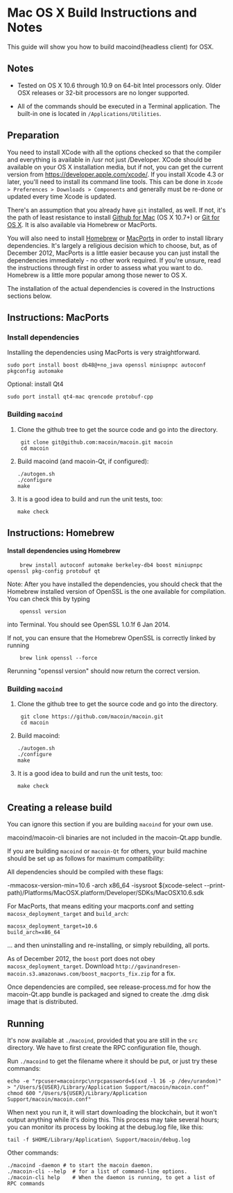 Mac OS X Build Instructions and Notes
====================================
This guide will show you how to build macoind(headless client) for OSX.

Notes
-----

* Tested on OS X 10.6 through 10.9 on 64-bit Intel processors only.
Older OSX releases or 32-bit processors are no longer supported.

* All of the commands should be executed in a Terminal application. The
built-in one is located in `/Applications/Utilities`.

Preparation
-----------

You need to install XCode with all the options checked so that the compiler
and everything is available in /usr not just /Developer. XCode should be
available on your OS X installation media, but if not, you can get the
current version from https://developer.apple.com/xcode/. If you install
Xcode 4.3 or later, you'll need to install its command line tools. This can
be done in `Xcode > Preferences > Downloads > Components` and generally must
be re-done or updated every time Xcode is updated.

There's an assumption that you already have `git` installed, as well. If
not, it's the path of least resistance to install [Github for Mac](https://mac.github.com/)
(OS X 10.7+) or
[Git for OS X](https://code.google.com/p/git-osx-installer/). It is also
available via Homebrew or MacPorts.

You will also need to install [Homebrew](http://brew.sh)
or [MacPorts](https://www.macports.org/) in order to install library
dependencies. It's largely a religious decision which to choose, but, as of
December 2012, MacPorts is a little easier because you can just install the
dependencies immediately - no other work required. If you're unsure, read
the instructions through first in order to assess what you want to do.
Homebrew is a little more popular among those newer to OS X.

The installation of the actual dependencies is covered in the Instructions
sections below.

Instructions: MacPorts
----------------------

### Install dependencies

Installing the dependencies using MacPorts is very straightforward.

    sudo port install boost db48@+no_java openssl miniupnpc autoconf pkgconfig automake

Optional: install Qt4

    sudo port install qt4-mac qrencode protobuf-cpp

### Building `macoind`

1. Clone the github tree to get the source code and go into the directory.

        git clone git@github.com:macoin/macoin.git macoin
        cd macoin

2.  Build macoind (and macoin-Qt, if configured):

        ./autogen.sh
        ./configure
        make

3.  It is a good idea to build and run the unit tests, too:

        make check

Instructions: Homebrew
----------------------

#### Install dependencies using Homebrew

        brew install autoconf automake berkeley-db4 boost miniupnpc openssl pkg-config protobuf qt

Note: After you have installed the dependencies, you should check that the Homebrew installed version of OpenSSL is the one available for compilation. You can check this by typing

        openssl version

into Terminal. You should see OpenSSL 1.0.1f 6 Jan 2014.

If not, you can ensure that the Homebrew OpenSSL is correctly linked by running

        brew link openssl --force

Rerunning "openssl version" should now return the correct version.

### Building `macoind`

1. Clone the github tree to get the source code and go into the directory.

        git clone https://github.com/macoin/macoin.git
        cd macoin

2.  Build macoind:

        ./autogen.sh
        ./configure
        make

3.  It is a good idea to build and run the unit tests, too:

        make check

Creating a release build
------------------------
You can ignore this section if you are building `macoind` for your own use.

macoind/macoin-cli binaries are not included in the macoin-Qt.app bundle.

If you are building `macoind` or `macoin-Qt` for others, your build machine should be set up
as follows for maximum compatibility:

All dependencies should be compiled with these flags:

 -mmacosx-version-min=10.6
 -arch x86_64
 -isysroot $(xcode-select --print-path)/Platforms/MacOSX.platform/Developer/SDKs/MacOSX10.6.sdk

For MacPorts, that means editing your macports.conf and setting
`macosx_deployment_target` and `build_arch`:

    macosx_deployment_target=10.6
    build_arch=x86_64

... and then uninstalling and re-installing, or simply rebuilding, all ports.

As of December 2012, the `boost` port does not obey `macosx_deployment_target`.
Download `http://gavinandresen-macoin.s3.amazonaws.com/boost_macports_fix.zip`
for a fix.

Once dependencies are compiled, see release-process.md for how the macoin-Qt.app
bundle is packaged and signed to create the .dmg disk image that is distributed.

Running
-------

It's now available at `./macoind`, provided that you are still in the `src`
directory. We have to first create the RPC configuration file, though.

Run `./macoind` to get the filename where it should be put, or just try these
commands:

    echo -e "rpcuser=macoinrpc\nrpcpassword=$(xxd -l 16 -p /dev/urandom)" > "/Users/${USER}/Library/Application Support/macoin/macoin.conf"
    chmod 600 "/Users/${USER}/Library/Application Support/macoin/macoin.conf"

When next you run it, it will start downloading the blockchain, but it won't
output anything while it's doing this. This process may take several hours;
you can monitor its process by looking at the debug.log file, like this:

    tail -f $HOME/Library/Application\ Support/macoin/debug.log

Other commands:

    ./macoind -daemon # to start the macoin daemon.
    ./macoin-cli --help  # for a list of command-line options.
    ./macoin-cli help    # When the daemon is running, to get a list of RPC commands
